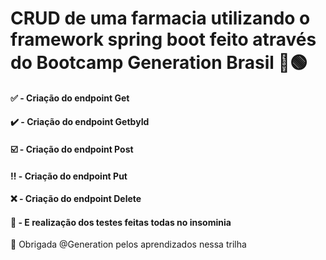 # CRUD de uma farmacia utilizando o framework spring boot feito através do Bootcamp Generation Brasil 📖🟢


 #### ✅ - Criação do endpoint Get
 
 #### ✔️ - Criação do endpoint GetbyId
  
 #### ☑️ - Criação do endpoint Post
   
 #### ‼️ - Criação do endpoint Put
 
 #### ❌ - Criação do endpoint Delete
  
 #### 🔨 - E realização dos testes feitas todas no insominia
 
🎁 Obrigada @Generation pelos aprendizados nessa trilha 
